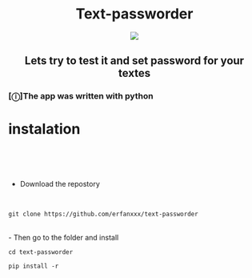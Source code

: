 <h1 align="center">Text-passworder</h1>

<p align="center"><img src="https://www.seculore.com/hs-fs/hubfs/Images/Active%20Images/Webinar%20Images/Secure%20Communications.jpeg?width=640&height=350&name=Secure%20Communications.jpeg"/></p>

<h2 align="center">Lets try to test it and set password for your textes</h2>



### [ⓘ]The app was written with python

# instalation

<br><br><br>

- Download the repostory
 
<br>

```
git clone https://github.com/erfanxxx/text-passworder

```
<br>
- Then go to the folder and install

```
cd text-passworder

pip install -r



